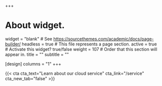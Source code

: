 +++
# About widget.
widget = "blank"  # See https://sourcethemes.com/academic/docs/page-builder/
headless = true  # This file represents a page section.
active = true  # Activate this widget? true/false
weight = 107  # Order that this section will appear in.
title = ""
subtitle = ""

[design]
  columns = "1"
+++

{{< cta cta_text="Learn about our cloud service" cta_link="/service" cta_new_tab="false" >}}

